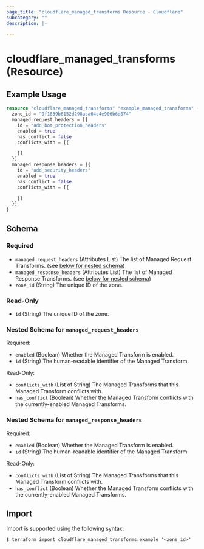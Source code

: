 ```yaml
---
page_title: "cloudflare_managed_transforms Resource - Cloudflare"
subcategory: ""
description: |-
  
---
```


# cloudflare_managed_transforms (Resource)



## Example Usage

```terraform
resource "cloudflare_managed_transforms" "example_managed_transforms" {
  zone_id = "9f1839b6152d298aca64c4e906b6d074"
  managed_request_headers = [{
    id = "add_bot_protection_headers"
    enabled = true
    has_conflict = false
    conflicts_with = [{

    }]
  }]
  managed_response_headers = [{
    id = "add_security_headers"
    enabled = true
    has_conflict = false
    conflicts_with = [{

    }]
  }]
}
```

<!-- schema generated by tfplugindocs -->
## Schema

### Required

- `managed_request_headers` (Attributes List) The list of Managed Request Transforms. (see [below for nested schema](#nestedatt--managed_request_headers))
- `managed_response_headers` (Attributes List) The list of Managed Response Transforms. (see [below for nested schema](#nestedatt--managed_response_headers))
- `zone_id` (String) The unique ID of the zone.

### Read-Only

- `id` (String) The unique ID of the zone.

<a id="nestedatt--managed_request_headers"></a>
### Nested Schema for `managed_request_headers`

Required:

- `enabled` (Boolean) Whether the Managed Transform is enabled.
- `id` (String) The human-readable identifier of the Managed Transform.

Read-Only:

- `conflicts_with` (List of String) The Managed Transforms that this Managed Transform conflicts with.
- `has_conflict` (Boolean) Whether the Managed Transform conflicts with the currently-enabled Managed Transforms.


<a id="nestedatt--managed_response_headers"></a>
### Nested Schema for `managed_response_headers`

Required:

- `enabled` (Boolean) Whether the Managed Transform is enabled.
- `id` (String) The human-readable identifier of the Managed Transform.

Read-Only:

- `conflicts_with` (List of String) The Managed Transforms that this Managed Transform conflicts with.
- `has_conflict` (Boolean) Whether the Managed Transform conflicts with the currently-enabled Managed Transforms.

## Import

Import is supported using the following syntax:

```shell
$ terraform import cloudflare_managed_transforms.example '<zone_id>'
```
